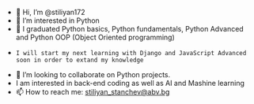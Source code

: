 - 👋 Hi, I’m @stiliyan172
- 👀 I’m interested in Python
- 🌱 I graduated Python basics, Python fundamentals, Python Advanced and Python OOP (Object Oriented programming)
-     I will start my next learning with Django and JavaScript Advanced soon in order to extand my knowledge 
- 💞️ I’m looking to collaborate on Python projects. 
- I am interested in back-end coding as well as AI and Mashine learning
- 📫 How to reach me: stiliyan_stanchev@abv.bg 

<!---
stiliyan172/stiliyan172 is a ✨ special ✨ repository because its `README.md` (this file) appears on your GitHub profile.
You can click the Preview link to take a look at your changes.
--->
